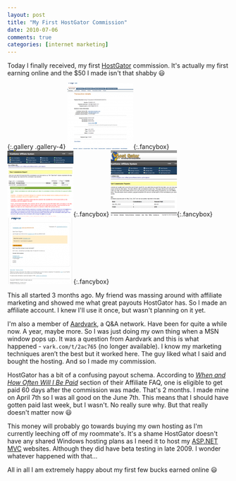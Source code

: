 ```yaml
---
layout: post
title: "My First HostGator Commission"
date: 2010-07-06
comments: true
categories: [internet marketing]
---
```


Today I finally received, my first [HostGator][hostgator] commission. It's actually my first earning online and the $50 I made isn't that shabby :smiley:

{:.gallery .gallery-4}
[![PayPal HostGator Transaction][img-paypal-thumb]][img-paypal]{:.fancybox}
[![HostGator Commissions][img-hg-comm-thumb]][img-hg-comm]{:.fancybox}
[![HostGator Commission Pay-outs][img-hg-thumb]][img-hg]{:.fancybox}
[![Email from PayPal][img-email-thumb]][img-email]{:.fancybox}

This all started 3 months ago. My friend was massing around with affiliate marketing and showed me what great payouts HostGator has. So I made an affiliate account. I knew I'll use it once, but wasn't planning on it yet.

I'm also a member of [Aardvark][], a Q&A network. Have been for quite a while now. A year, maybe more. So I was just doing my own thing when a MSN window pops up. It was a question from Aardvark and this is what happened - `vark.com/t/2ac765` (no longer available). I know my marketing techniques aren’t the best but it worked here. The guy liked what I said and bought the hosting. And so I made my commission.

HostGator has a bit of a confusing payout schema. According to *[When and How Often Will I Be Paid][hg-paid]* section of their Affiliate FAQ, one is eligible to get paid 60 days after the commission was made. That's 2 months. I made mine on April 7th so I was all good on the June 7th. This means that I should have gotten paid last week, but I wasn't. No really sure why. But that really doesn't matter now :smiley:

This money will probably go towards buying my own hosting as I'm currently leeching off of my roommate's. It's a shame HostGator doesn't have any shared Windows hosting plans as I need it to host my [ASP.NET MVC][aspnet-mvc] websites. Although they did have beta testing in late 2009. I wonder whatever happened with that...

All in all I am extremely happy about my first few bucks earned online :smiley:

[hostgator]: http://secure.hostgator.com/~affiliat/cgi-bin/affiliates/clickthru.cgi?id=gligoran
[img-paypal-thumb]: /images/thumbs/hg-commission-paypal.png
[img-paypal]: /images/hg-commission-paypal.png "PayPal HostGator Transaction"
[img-hg-comm-thumb]: /images/thumbs/hg-commissions.png
[img-hg-comm]: /images/hg-commissions.png "HostGator Commissions"
[img-hg-thumb]: /images/thumbs/hg-commission-payouts.png
[img-hg]: /images/hg-commission-payouts.png "HostGator Commission Payouts"
[img-email-thumb]: /images/thumbs/hg-commission-email.png
[img-email]: /images/hg-commission-email.png "Email from PayPal"
[aardvark]: http://vark.com/ "Aardvark"
[hg-paid]: http://support.hostgator.com/articles/affiliates/when-and-how-often-will-i-be-paid
[aspnet-mvc]: http://www.asp.net/mvc/ "ASP.NET MVC Framework"
